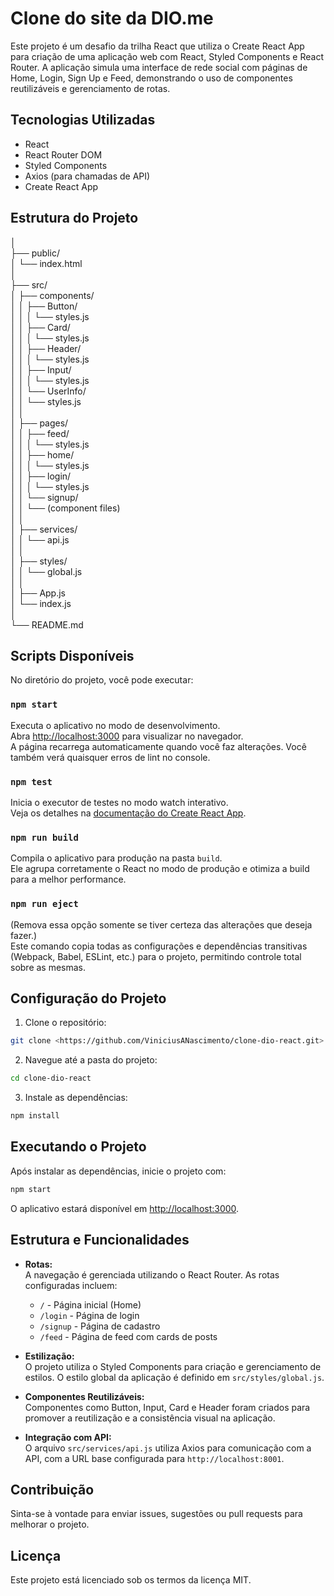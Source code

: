 # Clone do site da DIO.me

Este projeto é um desafio da trilha React que utiliza o Create React App para criação de uma aplicação web com React, Styled Components e React Router. A aplicação simula uma interface de rede social com páginas de Home, Login, Sign Up e Feed, demonstrando o uso de componentes reutilizáveis e gerenciamento de rotas.

## Tecnologias Utilizadas

- React
- React Router DOM
- Styled Components
- Axios (para chamadas de API)
- Create React App

## Estrutura do Projeto

│  
├── public/  
│ └── index.html  
│  
├── src/  
│ ├── components/  
│ │ ├── Button/  
│ │ │ └── styles.js  
│ │ ├── Card/  
│ │ │ └── styles.js  
│ │ ├── Header/  
│ │ │ └── styles.js  
│ │ ├── Input/  
│ │ │ └── styles.js  
│ │ └── UserInfo/  
│ │ └── styles.js  
│ │  
│ ├── pages/  
│ │ ├── feed/  
│ │ │ └── styles.js  
│ │ ├── home/  
│ │ │ └── styles.js  
│ │ ├── login/  
│ │ │ └── styles.js  
│ │ └── signup/  
│ │ └── (component files)  
│ │  
│ ├── services/  
│ │ └── api.js  
│ │  
│ ├── styles/  
│ │ └── global.js  
│ │  
│ ├── App.js  
│ └── index.js  
│  
└── README.md

## Scripts Disponíveis

No diretório do projeto, você pode executar:

### `npm start`

Executa o aplicativo no modo de desenvolvimento.\
Abra [http://localhost:3000](http://localhost:3000) para visualizar no navegador.  
A página recarrega automaticamente quando você faz alterações. Você também verá quaisquer erros de lint no console.

### `npm test`

Inicia o executor de testes no modo watch interativo.\
Veja os detalhes na [documentação do Create React App](https://facebook.github.io/create-react-app/docs/running-tests).

### `npm run build`

Compila o aplicativo para produção na pasta `build`.\
Ele agrupa corretamente o React no modo de produção e otimiza a build para a melhor performance.

### `npm run eject`

(Remova essa opção somente se tiver certeza das alterações que deseja fazer.)  
Este comando copia todas as configurações e dependências transitivas (Webpack, Babel, ESLint, etc.) para o projeto, permitindo controle total sobre as mesmas.

## Configuração do Projeto

1. Clone o repositório:

```bash
git clone <https://github.com/ViniciusANascimento/clone-dio-react.git>
```

2. Navegue até a pasta do projeto:

```bash
cd clone-dio-react
```

3. Instale as dependências:

```bash
npm install
```

## Executando o Projeto

Após instalar as dependências, inicie o projeto com:

```bash
npm start
```

O aplicativo estará disponível em [http://localhost:3000](http://localhost:3000).

## Estrutura e Funcionalidades

- **Rotas:**  
  A navegação é gerenciada utilizando o React Router. As rotas configuradas incluem:

  - `/` - Página inicial (Home)
  - `/login` - Página de login
  - `/signup` - Página de cadastro
  - `/feed` - Página de feed com cards de posts

- **Estilização:**  
  O projeto utiliza o Styled Components para criação e gerenciamento de estilos. O estilo global da aplicação é definido em `src/styles/global.js`.

- **Componentes Reutilizáveis:**  
  Componentes como Button, Input, Card e Header foram criados para promover a reutilização e a consistência visual na aplicação.

- **Integração com API:**  
  O arquivo `src/services/api.js` utiliza Axios para comunicação com a API, com a URL base configurada para `http://localhost:8001`.

## Contribuição

Sinta-se à vontade para enviar issues, sugestões ou pull requests para melhorar o projeto.

## Licença

Este projeto está licenciado sob os termos da licença MIT.
